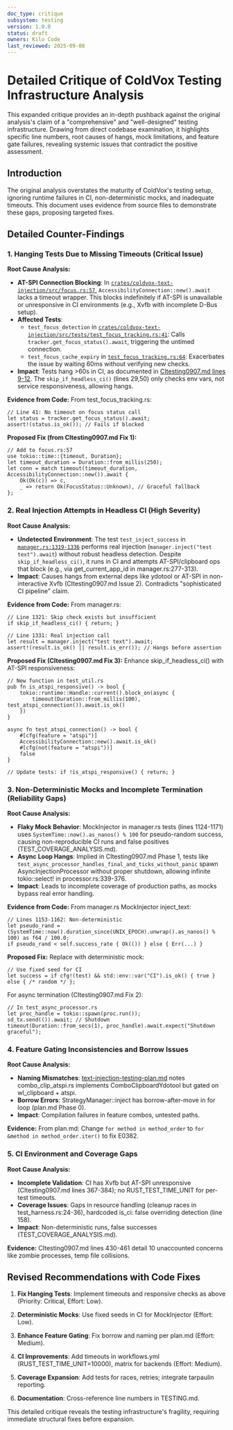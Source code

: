 ```yaml
---
doc_type: critique
subsystem: testing
version: 1.0.0
status: draft
owners: Kilo Code
last_reviewed: 2025-09-08
---
```


# Detailed Critique of ColdVox Testing Infrastructure Analysis

This expanded critique provides an in-depth pushback against the original analysis's claim of a "comprehensive" and "well-designed" testing infrastructure. Drawing from direct codebase examination, it highlights specific line numbers, root causes of hangs, mock limitations, and feature gate failures, revealing systemic issues that contradict the positive assessment.

## Introduction

The original analysis overstates the maturity of ColdVox's testing setup, ignoring runtime failures in CI, non-deterministic mocks, and inadequate timeouts. This document uses evidence from source files to demonstrate these gaps, proposing targeted fixes.

## Detailed Counter-Findings

### 1. Hanging Tests Due to Missing Timeouts (Critical Issue)

**Root Cause Analysis:**
- **AT-SPI Connection Blocking**: In [`crates/coldvox-text-injection/src/focus.rs:57`](crates/coldvox-text-injection/src/focus.rs:57), `AccessibilityConnection::new().await` lacks a timeout wrapper. This blocks indefinitely if AT-SPI is unavailable or unresponsive in CI environments (e.g., Xvfb with incomplete D-Bus setup).
- **Affected Tests**:
  - `test_focus_detection` in [`crates/coldvox-text-injection/src/tests/test_focus_tracking.rs:41`](crates/coldvox-text-injection/src/tests/test_focus_tracking.rs:41): Calls `tracker.get_focus_status().await`, triggering the untimed connection.
  - `test_focus_cache_expiry` in [`test_focus_tracking.rs:64`](crates/coldvox-text-injection/src/tests/test_focus_tracking.rs:64): Exacerbates the issue by waiting 60ms without verifying new checks.
- **Impact**: Tests hang >60s in CI, as documented in [CItesting0907.md lines 9-12](CItesting0907.md). The `skip_if_headless_ci()` (lines 29,50) only checks env vars, not service responsiveness, allowing hangs.

**Evidence from Code:**
From test_focus_tracking.rs:
```
// Line 41: No timeout on focus status call
let status = tracker.get_focus_status().await;
assert!(status.is_ok()); // Fails if blocked
```

**Proposed Fix (from CItesting0907.md Fix 1):**
```
// Add to focus.rs:57
use tokio::time::{timeout, Duration};
let timeout_duration = Duration::from_millis(250);
let conn = match timeout(timeout_duration, AccessibilityConnection::new()).await {
    Ok(Ok(c)) => c,
    _ => return Ok(FocusStatus::Unknown), // Graceful fallback
};
```

### 2. Real Injection Attempts in Headless CI (High Severity)

**Root Cause Analysis:**
- **Undetected Environment**: The test `test_inject_success` in [`manager.rs:1319-1336`](crates/coldvox-text-injection/src/manager.rs:1319) performs real injection (`manager.inject("test text").await`) without robust headless detection. Despite `skip_if_headless_ci()`, it runs in CI and attempts AT-SPI/clipboard ops that block (e.g., via get_current_app_id in manager.rs:277-313).
- **Impact**: Causes hangs from external deps like ydotool or AT-SPI in non-interactive Xvfb (CItesting0907.md Issue 2). Contradicts "sophisticated CI pipeline" claim.

**Evidence from Code:**
From manager.rs:
```
// Line 1321: Skip check exists but insufficient
if skip_if_headless_ci() { return; }

// Line 1331: Real injection call
let result = manager.inject("test text").await;
assert!(result.is_ok() || result.is_err()); // Hangs before assertion
```

**Proposed Fix (CItesting0907.md Fix 3):**
Enhance skip_if_headless_ci() with AT-SPI responsiveness:
```
// New function in test_util.rs
pub fn is_atspi_responsive() -> bool {
    tokio::runtime::Handle::current().block_on(async {
        timeout(Duration::from_millis(100), test_atspi_connection()).await.is_ok()
    })
}

async fn test_atspi_connection() -> bool {
    #[cfg(feature = "atspi")]
    AccessibilityConnection::new().await.is_ok()
    #[cfg(not(feature = "atspi"))]
    false
}

// Update tests: if !is_atspi_responsive() { return; }
```

### 3. Non-Deterministic Mocks and Incomplete Termination (Reliability Gaps)

**Root Cause Analysis:**
- **Flaky Mock Behavior**: MockInjector in manager.rs tests (lines 1124-1171) uses `SystemTime::now().as_nanos() % 100` for pseudo-random success, causing non-reproducible CI runs and false positives (TEST_COVERAGE_ANALYSIS.md).
- **Async Loop Hangs**: Implied in CItesting0907.md Phase 1, tests like `test_async_processor_handles_final_and_ticks_without_panic` spawn AsyncInjectionProcessor without proper shutdown, allowing infinite tokio::select! in processor.rs:339-376.
- **Impact**: Leads to incomplete coverage of production paths, as mocks bypass real error handling.

**Evidence from Code:**
From manager.rs MockInjector inject_text:
```
// Lines 1153-1162: Non-deterministic
let pseudo_rand = (SystemTime::now().duration_since(UNIX_EPOCH).unwrap().as_nanos() % 100) as f64 / 100.0;
if pseudo_rand < self.success_rate { Ok(()) } else { Err(...) }
```

**Proposed Fix:**
Replace with deterministic mock:
```
// Use fixed seed for CI
let success = if cfg!(test) && std::env::var("CI").is_ok() { true } else { /* random */ };
```

For async termination (CItesting0907.md Fix 2):
```
// In test_async_processor.rs
let proc_handle = tokio::spawn(proc.run());
sd_tx.send(()).await; // Shutdown
timeout(Duration::from_secs(1), proc_handle).await.expect("Shutdown graceful");
```

### 4. Feature Gating Inconsistencies and Borrow Issues

**Root Cause Analysis:**
- **Naming Mismatches**: [text-injection-testing-plan.md](tasks/text-injection-testing-plan.md) notes combo_clip_atspi.rs implements ComboClipboardYdotool but gated on wl_clipboard + atspi.
- **Borrow Errors**: StrategyManager::inject has borrow-after-move in for loop (plan.md Phase 0).
- **Impact**: Compilation failures in feature combos, untested paths.

**Evidence:** From plan.md: Change `for method in method_order` to `for &method in method_order.iter()` to fix E0382.

### 5. CI Environment and Coverage Gaps

**Root Cause Analysis:**
- **Incomplete Validation**: CI has Xvfb but AT-SPI unresponsive (CItesting0907.md lines 367-384); no RUST_TEST_TIME_UNIT for per-test timeouts.
- **Coverage Issues**: Gaps in resource handling (cleanup races in test_harness.rs:24-36), hardcoded is_ci: false overriding detection (line 158).
- **Impact**: Non-deterministic runs, false successes (TEST_COVERAGE_ANALYSIS.md).

**Evidence:** CItesting0907.md lines 430-461 detail 10 unaccounted concerns like zombie processes, temp file collisions.

## Revised Recommendations with Code Fixes

1. **Fix Hanging Tests**: Implement timeouts and responsive checks as above (Priority: Critical, Effort: Low).

2. **Deterministic Mocks**: Use fixed seeds in CI for MockInjector (Effort: Low).

3. **Enhance Feature Gating**: Fix borrow and naming per plan.md (Effort: Medium).

4. **CI Improvements**: Add timeouts in workflows.yml (RUST_TEST_TIME_UNIT=10000), matrix for backends (Effort: Medium).

5. **Coverage Expansion**: Add tests for races, retries; integrate tarpaulin reporting.

6. **Documentation**: Cross-reference line numbers in TESTING.md.

This detailed critique reveals the testing infrastructure's fragility, requiring immediate structural fixes before expansion.
